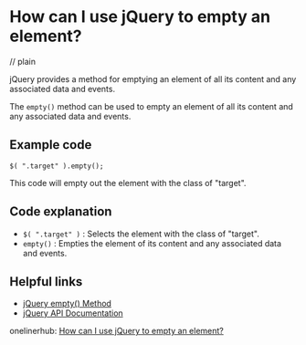 # How can I use jQuery to empty an element?
// plain

jQuery provides a method for emptying an element of all its content and any associated data and events.

The `empty()` method can be used to empty an element of all its content and any associated data and events.

## Example code

```
$( ".target" ).empty();
```

This code will empty out the element with the class of "target".

## Code explanation

- `$( ".target" )` : Selects the element with the class of "target".
- `empty()` : Empties the element of its content and any associated data and events.

## Helpful links
- [jQuery empty() Method](https://www.w3schools.com/jquery/html_empty.asp)
- [jQuery API Documentation](https://api.jquery.com/empty/)

onelinerhub: [How can I use jQuery to empty an element?](https://onelinerhub.com/jquery/how-can-i-use-jquery-to-empty-an-element)